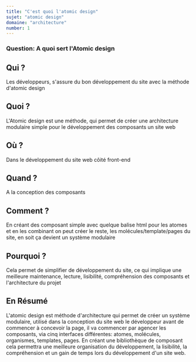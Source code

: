 ```yaml
---
title: "C'est quoi l'atomic design"
sujet: "atomic design"
domaine: "architecture"
number: 1
---
```



### Question: A quoi sert l'Atomic design

## Qui ?

Les développeurs, s'assure du bon développement du site avec la méthode d'atomic design

## Quoi ?

L'Atomic design est une méthode, qui permet de créer une architecture modulaire simple pour le développement des composants un site web

## Où ?

Dans le développement du site web côité front-end

## Quand ?

A la conception des composants

## Comment ?

En créant des composant simple avec quelque balise html pour les atomes et en les combinant on peut créer le reste, les molécules/template/pages du site, en soit ça devient un système modulaire

## Pourquoi ?

Cela permet de simplifier de développement du site, ce qui implique une meilleure maintenance, lecture, lisibilité, compréhension des composants et l'architecture du projet

## En Résumé

L'atomic design est méthode d'architecture qui permet de créer un système modulaire, utilisé dans la conception du site web le développeur avant de commencer à concevoir la page, il va commencer par agencer les composants, via cinq interfaces différentes: atomes, molécules, organismes, templates, pages. En créant une bibliothèque de composant cela permettra une meilleure organisation du développement, la lisibilité, la compréhension et un gain de temps lors du développement d'un site web.